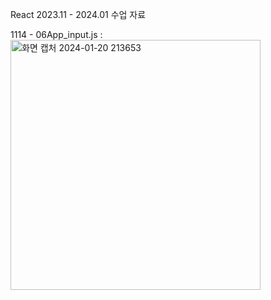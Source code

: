 React 2023.11 - 2024.01 수업 자료

1114 - 06App_input.js :
<img width="400" alt="화면 캡처 2024-01-20 213653" src="https://github.com/seunghyeon-Baek/2023react/assets/150358806/dd1c4869-cbc3-40d8-91a0-09f5c125ce41">

